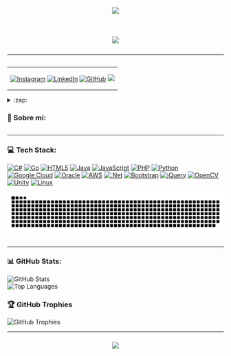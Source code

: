 <p align="center">
    <a href="#"><img src="https://github.com/Jeicrow/Jeicrow/assets/64804177/d5eb6d65-7ab9-43d2-aeef-1c213564f369" /></a>
</p>

<h1 align="center">
    <img src="https://readme-typing-svg.herokuapp.com/?font=Righteous&size=35&center=true&vCenter=true&width=500&height=70&duration=4000&lines=Hello+There!+👋;+I'm+Jeison+Vásquez!" />
</h1>

---

<table align="right">
<tr>
<td>

[![Instagram](https://img.shields.io/badge/Instagram-%23E4405F.svg?logo=Instagram&logoColor=white)](https://instagram.com/jeicrow) 
[![LinkedIn](https://img.shields.io/badge/LinkedIn-%230077B5.svg?logo=linkedin&logoColor=white)](https://linkedin.com/in/jeison-vasquez) 
[![GitHub](https://img.shields.io/badge/GitHub-%2312100E.svg?logo=github&logoColor=white)](https://github.com/Jeicrow)
[![](https://visitcount.itsvg.in/api?id=Jeicrow&icon=5&color=0)](https://visitcount.itsvg.in)

</td>
</tr>
</table>

<details>
  <summary>:zap: <h3>💫 Sobre mí:</h3></summary>

Hola! Soy Jeison, un apasionado programador de 27 años, estudiante de Ingeniería en Ejecución en Computación e Informática en la Universidad Católica del Maule. Me encanta explorar el mundo del desarrollo de software, creando soluciones creativas para desafíos técnicos. Con experiencia en varios lenguajes de programación y un enfoque en desarrollo web, disfruto construir aplicaciones que combinan funcionalidad y diseño elegante.

Además, soy un entusiasta de Linux, especialmente de mi sistema operativo favorito, Arch Linux. Me fascina su flexibilidad y la filosofía de "hazlo tú mismo". ¡Siempre estoy buscando aprender y crecer para expandir mis conocimientos!

<a href="https://archlinux.org/"><img src="https://i.postimg.cc/8zbXyg1X/1200px-Arch-Linux-logo-svg.png" height="20%" width="20%"></a>

</details>

---

<h3>💻 Tech Stack:</h3>

[![C#](https://img.shields.io/badge/c%23-%23239120.svg?style=for-the-badge&logo=c-sharp&logoColor=white)](https://dotnet.microsoft.com/)
[![Go](https://img.shields.io/badge/go-%2300ADD8.svg?style=for-the-badge&logo=go&logoColor=white)](https://go.dev/)
[![HTML5](https://img.shields.io/badge/html5-%23E34F26.svg?style=for-the-badge&logo=html5&logoColor=white)](https://developer.mozilla.org/en-US/docs/Glossary/HTML5)
[![Java](https://img.shields.io/badge/java-%23ED8B00.svg?style=for-the-badge&logo=java&logoColor=white)](https://www.java.com/)
[![JavaScript](https://img.shields.io/badge/javascript-%23323330.svg?style=for-the-badge&logo=javascript&logoColor=%23F7DF1E)](https://developer.mozilla.org/en-US/docs/Web/JavaScript)
[![PHP](https://img.shields.io/badge/php-%23777BB4.svg?style=for-the-badge&logo=php&logoColor=white)](https://www.php.net/)
[![Python](https://img.shields.io/badge/python-3670A0?style=for-the-badge&logo=python&logoColor=ffdd54)](https://www.python.org/)
[![Google Cloud](https://img.shields.io/badge/Google%20Cloud-%234285F4.svg?style=for-the-badge&logo=google-cloud&logoColor=white)](https://cloud.google.com/)
[![Oracle](https://img.shields.io/badge/Oracle-F80000?style=for-the-badge&logo=oracle&logoColor=white)](https://www.oracle.com/)
[![AWS](https://img.shields.io/badge/AWS-%23FF9900.svg?style=for-the-badge&logo=amazon-aws&logoColor=white)](https://aws.amazon.com/)
[![.Net](https://img.shields.io/badge/.NET-5C2D91?style=for-the-badge&logo=.net&logoColor=white)](https://dotnet.microsoft.com/)
[![Bootstrap](https://img.shields.io/badge/bootstrap-%23563D7C.svg?style=for-the-badge&logo=bootstrap&logoColor=white)](https://getbootstrap.com/)
[![jQuery](https://img.shields.io/badge/jquery-%230769AD.svg?style=for-the-badge&logo=jquery&logoColor=white)](https://jquery.com/)
[![OpenCV](https://img.shields.io/badge/opencv-%23white.svg?style=for-the-badge&logo=opencv&logoColor=white)](https://opencv.org/)
[![Unity](https://img.shields.io/badge/Unity-%2320232a.svg?style=for-the-badge&logo=unity&logoColor=white)](https://unity.com/)
[![Linux](https://img.shields.io/badge/Linux-FCC624?style=for-the-badge&logo=linux&logoColor=black)](https://www.linux.org/)

<picture>
  <source
    media="(prefers-color-scheme: dark)"
    srcset="https://raw.githubusercontent.com/platane/snk/output/github-contribution-grid-snake-dark.svg"
  />
  <source
    media="(prefers-color-scheme: light)"
    srcset="https://raw.githubusercontent.com/platane/snk/output/github-contribution-grid-snake.svg"
  />
  <img
    alt="github contribution grid snake animation"
    src="https://raw.githubusercontent.com/platane/snk/output/github-contribution-grid-snake.svg"
  />
</picture>

---

<h3>📊 GitHub Stats:</h3>

![GitHub Stats](https://github-readme-stats.vercel.app/api?username=Jeicrow&theme=dark&hide_border=true&include_all_commits=false&count_private=false)<br/>
![Top Languages](https://github-readme-stats.vercel.app/api/top-langs/?username=Jeicrow&theme=dark&hide_border=true&include_all_commits=false&count_private=false&layout=compact)

<h3>🏆 GitHub Trophies</h3>

![GitHub Trophies](https://github-profile-trophy.vercel.app/?username=Jeicrow&theme=dark&no-frame=true&no-bg=true&margin-w=4)

---

<h3 align="center">
    <img src="https://readme-typing-svg.herokuapp.com/?font=Righteous&size=25&center=true&vCenter=true&width=500&height=70&duration=4000&lines=Thanks+for+visiting!+✌️;+Shoot+me+a+message+on+LinkedIn!;I'm+always+down+to+collab+:)">
</h3>
